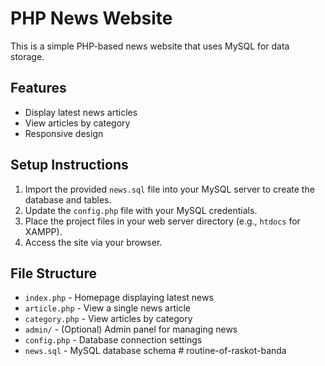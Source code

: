 # PHP News Website

This is a simple PHP-based news website that uses MySQL for data storage.

## Features
- Display latest news articles
- View articles by category
- Responsive design

## Setup Instructions
1. Import the provided `news.sql` file into your MySQL server to create the database and tables.
2. Update the `config.php` file with your MySQL credentials.
3. Place the project files in your web server directory (e.g., `htdocs` for XAMPP).
4. Access the site via your browser.

## File Structure
- `index.php` - Homepage displaying latest news
- `article.php` - View a single news article
- `category.php` - View articles by category
- `admin/` - (Optional) Admin panel for managing news
- `config.php` - Database connection settings
- `news.sql` - MySQL database schema #   r o u t i n e - o f - r a s k o t - b a n d a  
 